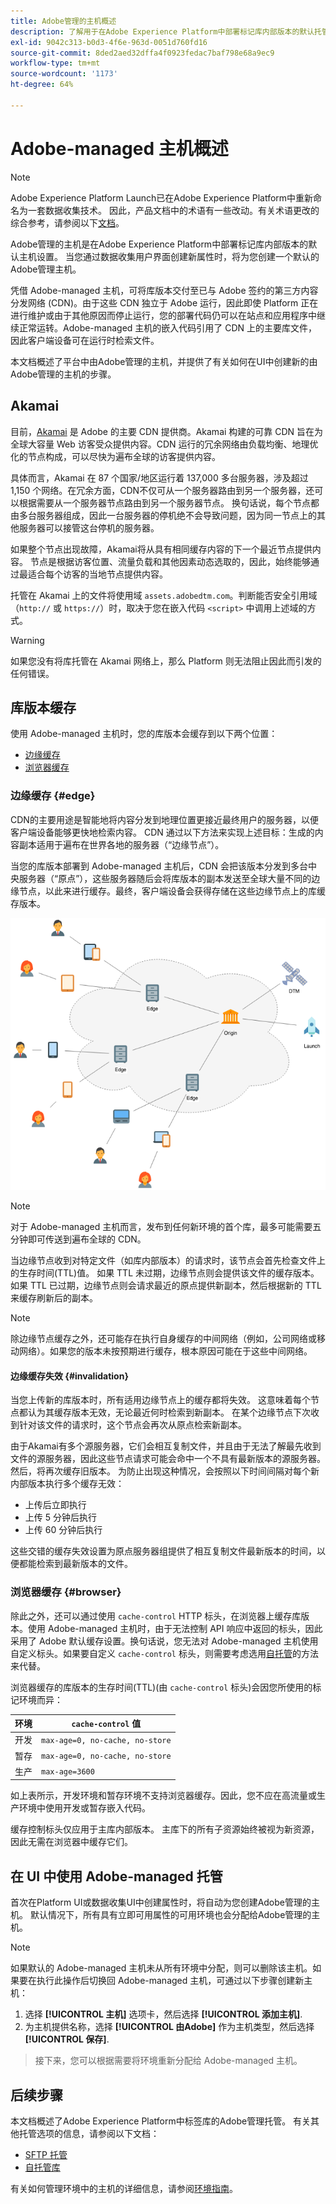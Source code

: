 ```yaml
---
title: Adobe管理的主机概述
description: 了解用于在Adobe Experience Platform中部署标记库内部版本的默认托管选项。
exl-id: 9042c313-b0d3-4f6e-963d-0051d760fd16
source-git-commit: 8ded2aed32dffa4f0923fedac7baf798e68a9ec9
workflow-type: tm+mt
source-wordcount: '1173'
ht-degree: 64%

---
```


# Adobe-managed 主机概述

>[!NOTE]
>
>Adobe Experience Platform Launch已在Adobe Experience Platform中重新命名为一套数据收集技术。 因此，产品文档中的术语有一些改动。有关术语更改的综合参考，请参阅以下[文档](../../../term-updates.md)。

Adobe管理的主机是在Adobe Experience Platform中部署标记库内部版本的默认主机设置。 当您通过数据收集用户界面创建新属性时，将为您创建一个默认的Adobe管理主机。

凭借 Adobe-managed 主机，可将库版本交付至已与 Adobe 签约的第三方内容分发网络 (CDN)。由于这些 CDN 独立于 Adobe 运行，因此即使 Platform 正在进行维护或由于其他原因而停止运行，您的部署代码仍可以在站点和应用程序中继续正常运转。Adobe-managed 主机的嵌入代码引用了 CDN 上的主要库文件，因此客户端设备可在运行时检索文件。

本文档概述了平台中由Adobe管理的主机，并提供了有关如何在UI中创建新的由Adobe管理的主机的步骤。

## Akamai

目前，[Akamai](https://www.akamai.com/cn/zh/) 是 Adobe 的主要 CDN 提供商。Akamai 构建的可靠 CDN 旨在为全球大容量 Web 访客受众提供内容。CDN 运行的冗余网络由负载均衡、地理优化的节点构成，可以尽快为遍布全球的访客提供内容。

具体而言，Akamai 在 87 个国家/地区运行着 137,000 多台服务器，涉及超过 1,150 个网络。在冗余方面，CDN不仅可从一个服务器路由到另一个服务器，还可以根据需要从一个服务器节点路由到另一个服务器节点。 换句话说，每个节点都由多台服务器组成，因此一台服务器的停机绝不会导致问题，因为同一节点上的其他服务器可以接管这台停机的服务器。

如果整个节点出现故障，Akamai将从具有相同缓存内容的下一个最近节点提供内容。 节点是根据访客位置、流量负载和其他因素动态选取的，因此，始终能够通过最适合每个访客的当地节点提供内容。

托管在 Akamai 上的文件将使用域 `assets.adobedtm.com`。判断能否安全引用域（`http://` 或 `https://`）时，取决于您在嵌入代码 `<script>` 中调用上述域的方式。

>[!WARNING]
>
>如果您没有将库托管在 Akamai 网络上，那么 Platform 则无法阻止因此而引发的任何错误。

## 库版本缓存

使用 Adobe-managed 主机时，您的库版本会缓存到以下两个位置：

* [边缘缓存](#edge)
* [浏览器缓存](#browser)

### 边缘缓存 {#edge}

CDN的主要用途是智能地将内容分发到地理位置更接近最终用户的服务器，以便客户端设备能够更快地检索内容。 CDN 通过以下方法来实现上述目标：生成的内容副本适用于遍布在世界各地的服务器（“边缘节点”）。

当您的库版本部署到 Adobe-managed 主机后，CDN 会把该版本分发到多台中央服务器（“原点”），这些服务器随后会将库版本的副本发送至全球大量不同的边缘节点，以此来进行缓存。最终，客户端设备会获得存储在这些边缘节点上的库缓存版本。

![](../images/cdn-diagram.png)

>[!NOTE]
>
>对于 Adobe-managed 主机而言，发布到任何新环境的首个库，最多可能需要五分钟即可传送到遍布全球的 CDN。

当边缘节点收到对特定文件（如库内部版本）的请求时，该节点会首先检查文件上的生存时间(TTL)值。 如果 TTL 未过期，边缘节点则会提供该文件的缓存版本。如果 TTL 已过期，边缘节点则会请求最近的原点提供新副本，然后根据新的 TTL 来缓存刷新后的副本。

>[!NOTE]
>
>除边缘节点缓存之外，还可能存在执行自身缓存的中间网络（例如，公司网络或移动网络）。如果您的版本未按预期进行缓存，根本原因可能在于这些中间网络。

#### 边缘缓存失效 {#invalidation}

当您上传新的库版本时，所有适用边缘节点上的缓存都将失效。 这意味着每个节点都认为其缓存版本无效，无论最近何时检索到新副本。 在某个边缘节点下次收到针对该文件的请求时，这个节点会再次从原点检索新副本。

由于Akamai有多个源服务器，它们会相互复制文件，并且由于无法了解最先收到文件的源服务器，因此这些节点请求可能会命中一个不具有最新版本的源服务器。 然后，将再次缓存旧版本。 为防止出现这种情况，会按照以下时间间隔对每个新内部版本执行多个缓存无效：

* 上传后立即执行
* 上传 5 分钟后执行
* 上传 60 分钟后执行

这些交错的缓存失效设置为原点服务器组提供了相互复制文件最新版本的时间，以便都能检索到最新版本的文件。

### 浏览器缓存 {#browser}

除此之外，还可以通过使用 `cache-control` HTTP 标头，在浏览器上缓存库版本。使用 Adobe-managed 主机时，由于无法控制 API 响应中返回的标头，因此采用了 Adobe 默认缓存设置。换句话说，您无法对 Adobe-managed 主机使用自定义标头。如果要自定义 `cache-control` 标头，则需要考虑选用[自托管](self-hosting-libraries.md)的方法来代替。

浏览器缓存的库版本的生存时间(TTL)(由 `cache-control` 标头)会因您所使用的标记环境而异：

| 环境 | `cache-control` 值 |
| --- | --- |
| 开发 | `max-age=0, no-cache, no-store` |
| 暂存 | `max-age=0, no-cache, no-store` |
| 生产 | `max-age=3600` |

如上表所示，开发环境和暂存环境不支持浏览器缓存。因此，您不应在高流量或生产环境中使用开发或暂存嵌入代码。

缓存控制标头仅应用于主库内部版本。 主库下的所有子资源始终被视为新资源，因此无需在浏览器中缓存它们。

## 在 UI 中使用 Adobe-managed 托管

首次在Platform UI或数据收集UI中创建属性时，将自动为您创建Adobe管理的主机。 默认情况下，所有具有立即可用属性的可用环境也会分配给Adobe管理的主机。

>[!NOTE]
>
>如果默认的 Adobe-managed 主机未从所有环境中分配，则可以删除该主机。如果要在执行此操作后切换回 Adobe-managed 主机，可通过以下步骤创建新主机：
>
>1. 选择 **[!UICONTROL 主机]** 选项卡，然后选择 **[!UICONTROL 添加主机]**.
>1. 为主机提供名称，选择 **[!UICONTROL 由Adobe]** 作为主机类型，然后选择 **[!UICONTROL 保存]**.

>
>接下来，您可以根据需要将环境重新分配给 Adobe-managed 主机。

## 后续步骤

本文档概述了Adobe Experience Platform中标签库的Adobe管理托管。 有关其他托管选项的信息，请参阅以下文档：

* [SFTP 托管](./sftp-host.md)
* [自托管库](./self-hosting-libraries.md)

有关如何管理环境中的主机的详细信息，请参阅[环境指南](../environments.md)。
